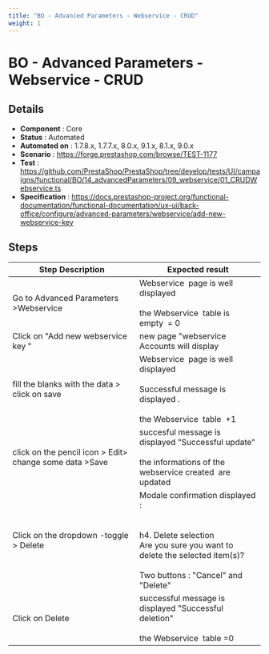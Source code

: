 ```yaml
---
title: "BO - Advanced Parameters - Webservice - CRUD"
weight: 1
---
```


# BO - Advanced Parameters - Webservice - CRUD
## Details
* **Component** : Core
* **Status** : Automated
* **Automated on** : 1.7.8.x, 1.7.7.x, 8.0.x, 9.1.x, 8.1.x, 9.0.x
* **Scenario** : https://forge.prestashop.com/browse/TEST-1177
* **Test** : https://github.com/PrestaShop/PrestaShop/tree/develop/tests/UI/campaigns/functional/BO/14_advancedParameters/09_webservice/01_CRUDWebservice.ts
* **Specification** : https://docs.prestashop-project.org/functional-documentation/functional-documentation/ux-ui/back-office/configure/advanced-parameters/webservice/add-new-webservice-key

## Steps
| Step Description | Expected result |
| ----- | ----- |
| Go to Advanced Parameters >Webservice | Webservice  page is well displayed<br><br>the Webservice  table is empty  = 0 |
| Click on "Add new webservice key " | new page "webservice Accounts will display |
| fill the blanks with the data > click on save | Webservice  page is well displayed<br><br>Successful message is displayed .<br><br>the Webservice  table  +1 |
| click on the pencil icon > Edit> change some data >Save | succesful message is displayed "Successful update"<br><br>the informations of the webservice created  are updated |
| Click on the dropdown -toggle > Delete | Modale confirmation displayed :<br><br> <br>h4. Delete selection<br>Are you sure you want to delete the selected item(s)?<br><br>Two buttons : "Cancel" and "Delete" |
| Click on Delete | successful message is displayed "Successful deletion"<br><br>the Webservice  table =0 |

